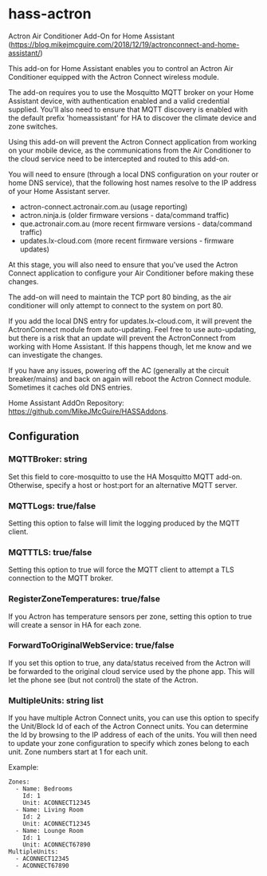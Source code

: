 # hass-actron
Actron Air Conditioner Add-On for Home Assistant (https://blog.mikejmcguire.com/2018/12/19/actronconnect-and-home-assistant/)

This add-on for Home Assistant enables you to control an Actron Air Conditioner equipped with the Actron Connect wireless module. 

The add-on requires you to use the Mosquitto MQTT broker on your Home Assistant device, with authentication enabled and a valid credential supplied. You'll also need to ensure that MQTT discovery is enabled with the default prefix 'homeassistant' for HA to discover the climate device and zone switches.

Using this add-on will prevent the Actron Connect application from working on your mobile device, as the communications from the Air Conditioner to the cloud service need to be intercepted and routed to this add-on.

You will need to ensure (through a local DNS configuration on your router or home DNS service), that the following host names resolve to the IP address of your Home Assistant server.
- actron-connect.actronair.com.au (usage reporting)
- actron.ninja.is (older firmware versions - data/command traffic)
- que.actronair.com.au (more recent firmware versions - data/command traffic)
- updates.lx-cloud.com (more recent firmware versions - firmware updates)

At this stage, you will also need to ensure that you've used the Actron Connect application to configure your Air Conditioner before making these changes.

The add-on will need to maintain the TCP port 80 binding, as the air conditioner will only attempt to connect to the system on port 80.

If you add the local DNS entry for updates.lx-cloud.com, it will prevent the ActronConnect module from auto-updating. Feel free to use auto-updating, but there is a risk that an update will prevent the ActronConnect from working with Home Assistant. If this happens though, let me know and we can investigate the changes.

If you have any issues, powering off the AC (generally at the circuit breaker/mains) and back on again will reboot the Actron Connect module. Sometimes it caches old DNS entries.

Home Assistant AddOn Repository: https://github.com/MikeJMcGuire/HASSAddons.

## Configuration
### MQTTBroker: string
Set this field to core-mosquitto to use the HA Mosquitto MQTT add-on. Otherwise, specify a host or host:port for an alternative MQTT server.

### MQTTLogs: true/false
Setting this option to false will limit the logging produced by the MQTT client.

### MQTTTLS: true/false
Setting this option to true will force the MQTT client to attempt a TLS connection to the MQTT broker.

### RegisterZoneTemperatures: true/false
If you Actron has temperature sensors per zone, setting this option to true will create a sensor in HA for each zone.

### ForwardToOriginalWebService: true/false
If you set this option to true, any data/status received from the Actron will be forwarded to the original cloud service used by the phone app. This will let the phone see (but not control) the state of the Actron.

### MultipleUnits: string list
If you have multiple Actron Connect units, you can use this option to specify the Unit/Block Id of each of the Actron Connect units. You can determine the Id by browsing to the IP address of each of the units. You will then need to update your zone configuration to specify which zones belong to each unit. Zone numbers start at 1 for each unit. 

Example:
```
Zones:
  - Name: Bedrooms
    Id: 1
    Unit: ACONNECT12345
  - Name: Living Room
    Id: 2
    Unit: ACONNECT12345
  - Name: Lounge Room
    Id: 1
    Unit: ACONNECT67890
MultipleUnits:
  - ACONNECT12345
  - ACONNECT67890
```